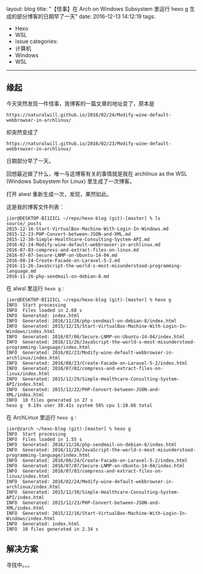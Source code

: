 layout: blog
title: "【怪事】在 Arch on Windows Subsystem 里运行 hexo g 生成的部分博客的日期早了一天"
date: 2016-12-13 14:12:19
tags: 
  - Hexo
  - WSL
  - issue
categories: 
  - 计算机
  - Windows
  - WSL

---

## 缘起

今天突然发现一件怪事，我博客的一篇文章的地址变了，原本是

	https://naturalwill.github.io/2016/02/24/Modify-wine-default-webbrowser-in-archlinux/

却突然变成了

	https://naturalwill.github.io/2016/02/23/Modify-wine-default-webbrowser-in-archlinux/

日期部分早了一天。

回想最近做了什么，唯一与这博客有关的事情就是我在 archlinux as the WSL (Windows Subsystem for Linux) 里生成了一次博客。

打开 alwsl 重新生成一次，发现，果然如此。

<!-- more -->

这是我的博客文件列表：

	jier@DESKTOP-BI1IICL ~/repo/hexo-blog (git)-[master] % ls source/_posts
	2015-12-16-Start-VirtualBox-Machine-With-Login-In-Windows.md
	2015-12-23-PHP-Convert-between-JSON-and-XML.md
	2015-12-30-Simple-Healthcare-Consulting-System-API.md
	2016-02-24-Modify-wine-default-webbrowser-in-archlinux.md
	2016-07-03-compress-and-extract-files-on-linux.md
	2016-07-07-Secure-LNMP-on-Ubuntu-14-04.md
	2016-08-24-Create-Facade-on-Laravel-5-2.md
	2016-11-26-JavaScript-the-world-s-most-misunderstood-programming-language.md
	2016-11-26-php-sendmail-on-debian-8.md

在 alwsl 里运行 `hexo g` :

	jier@DESKTOP-BI1IICL ~/repo/hexo-blog (git)-[master] % hexo g
	INFO  Start processing
	INFO  Files loaded in 2.68 s
	INFO  Generated: index.html
	INFO  Generated: 2016/11/26/php-sendmail-on-debian-8/index.html
	INFO  Generated: 2015/12/15/Start-VirtualBox-Machine-With-Login-In-Windows/index.html
	INFO  Generated: 2016/07/06/Secure-LNMP-on-Ubuntu-14-04/index.html
	INFO  Generated: 2016/11/26/JavaScript-the-world-s-most-misunderstood-programming-language/index.html
	INFO  Generated: 2016/02/23/Modify-wine-default-webbrowser-in-archlinux/index.html
	INFO  Generated: 2016/08/23/Create-Facade-on-Laravel-5-2/index.html
	INFO  Generated: 2016/07/02/compress-and-extract-files-on-linux/index.html
	INFO  Generated: 2015/12/29/Simple-Healthcare-Consulting-System-API/index.html
	INFO  Generated: 2015/12/22/PHP-Convert-between-JSON-and-XML/index.html
	INFO  10 files generated in 27 s
	hexo g  9.19s user 30.41s system 56% cpu 1:10.66 total

在 ArchLinux 里运行 `hexo g` :

	jier@zarch ~/hexo-blog (git)-[master] % hexo g
	INFO  Start processing
	INFO  Files loaded in 1.55 s
	INFO  Generated: 2016/11/26/php-sendmail-on-debian-8/index.html
	INFO  Generated: 2016/11/26/JavaScript-the-world-s-most-misunderstood-programming-language/index.html
	INFO  Generated: 2016/08/24/Create-Facade-on-Laravel-5-2/index.html
	INFO  Generated: 2016/07/07/Secure-LNMP-on-Ubuntu-14-04/index.html
	INFO  Generated: 2016/07/03/compress-and-extract-files-on-linux/index.html
	INFO  Generated: 2016/02/24/Modify-wine-default-webbrowser-in-archlinux/index.html
	INFO  Generated: 2015/12/30/Simple-Healthcare-Consulting-System-API/index.html
	INFO  Generated: 2015/12/23/PHP-Convert-between-JSON-and-XML/index.html
	INFO  Generated: 2015/12/16/Start-VirtualBox-Machine-With-Login-In-Windows/index.html
	INFO  Generated: index.html
	INFO  10 files generated in 2.34 s

## 解决方案

寻找中。。。